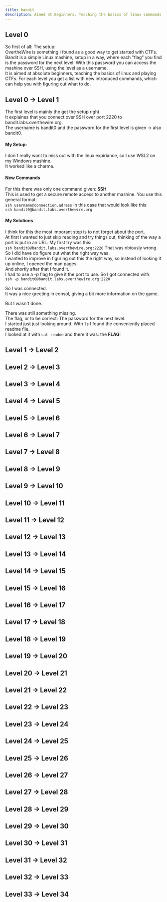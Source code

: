 ```yaml
---
title: bandit
description: Aimed at Beginners. Teaching the basics of linux commands and system structur. 
---
```



## Level 0

So first of all: The setup:  
OvertheWire is something I found as a good way to get started with CTFs. 
Bandit is a simple Linux mashine, setup in a way, where each "flag" you find is the password for the next level.
With this password you can access the mashine over SSH, using the level as a username.  
It is aimed at absolute beginners, teaching the basics of linux and playing CTFs. 
For each level you get a list with new introduced commands, which can help you with figuring out what to do. 

## Level 0 → Level 1

The first level is mainly the get the setup right.  
It explaines that you connect over SSH over port 2220 to bandit.labs.overthewire.org.  
The username is bandit0 and the password for the first level is given -> also bandit0.  

#### My Setup:  
I don´t really want to miss out with the linux expiriance, so I use WSL2 on my Windows mashine.  
It worked like a charme. 

#### New Commands

For this there was only one command given: **SSH**  
This is used to get a secure remote access to another mashine. You use this general format:  
`ssh username@connection.adress`
In this case that would look like this:  
`ssh bandit0@bandit.labs.overthewire.org`

#### My Solutions

I think for this the most imporant step is to not forget about the port.  
At first I wanted to just skip reading and try things out, thinking of the way a port is put in an URL. My first try was this:  
`ssh bandit0@bandit.labs.overthewire.org:2220`
That was obiously wrong.  
So I did have do figure out what the right way was.  
I wanted to improve in figuring out this the right way, so instead of looking it up online, I opened the man pages.  
And shortly after that I found it.  
I had to use a -p flag to give it the port to use. So I got connected with:  
`ssh -p bandit0@bandit.labs.overthewire.org:2220`  

So I was connected.  
It was a nice greeting in consol, giving a bit more information on the game.  

But I wasn't done.  

There was still something missing.  
The flag, or to be correct: The password for the next level.  
I started just just looking around. With `ls` I found the conveniently placed readme file.  
I looked at it with `cat readme` and there it was: the **FLAG**!

<!-- 
ZjLjTmM6FvvyRnrb2rfNWOZOTa6ip5If
-->

## Level 1 → Level 2



## Level 2 → Level 3



## Level 3 → Level 4



## Level 4 → Level 5



## Level 5 → Level 6



## Level 6 → Level 7



## Level 7 → Level 8



## Level 8 → Level 9



## Level 9 → Level 10



## Level 10 → Level 11



## Level 11 → Level 12



## Level 12 → Level 13



## Level 13 → Level 14



## Level 14 → Level 15



## Level 15 → Level 16



## Level 16 → Level 17



## Level 17 → Level 18



## Level 18 → Level 19



## Level 19 → Level 20



## Level 20 → Level 21



## Level 21 → Level 22



## Level 22 → Level 23



## Level 23 → Level 24



## Level 24 → Level 25



## Level 25 → Level 26



## Level 26 → Level 27






## Level 27 → Level 28



## Level 28 → Level 29



## Level 29 → Level 30



## Level 30 → Level 31



## Level 31 → Level 32



## Level 32 → Level 33



## Level 33 → Level 34